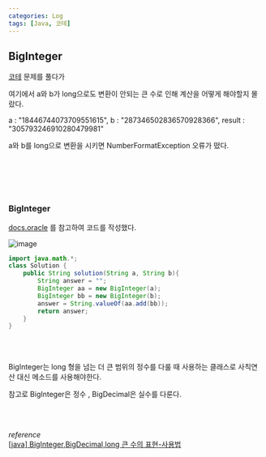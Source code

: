 ```yaml
---
categories: Log
tags: [Java, 코테]
---
```


## BigInteger
[코테](https://school.programmers.co.kr/learn/courses/30/lessons/181846) 문제를 풀다가 

여기에서 a와 b가 long으로도 변환이 안되는 큰 수로 인해 계산을 어떻게 해야할지 몰랐다.

a : "18446744073709551615",	b : "287346502836570928366",	result : "305793246910280479981"

a와 b를 long으로 변환을 시키면 NumberFormatException 오류가 떴다.

<br><br><br><br>

### BigInteger
[docs.oracle](https://docs.oracle.com/en/java/javase/11/docs/api/java.base/java/math/BigInteger.html) 를 참고하여 코드를 작성했다.

![image](https://github.com/haedal-uni/haedal-uni.github.io/assets/74857364/e41e869f-173c-4eec-bde0-15437acc55f5)

```java
import java.math.*;
class Solution {
    public String solution(String a, String b){
        String answer = "";
        BigInteger aa = new BigInteger(a);
        BigInteger bb = new BigInteger(b);
        answer = String.valueOf(aa.add(bb));
        return answer;
    }
}
```

<br><br>

BigInteger는 long 형을 넘는 더 큰 범위의 정수를 다룰 때 사용하는 클래스로 사칙연산 대신 메소드를 사용해야한다.

참고로 BigInteger은 정수 , BigDecimal은 실수를 다룬다.

<br><br>

*reference*            
[[java] BigInteger,BigDecimal,long 큰 수의 표현-사용법](https://technote-mezza.tistory.com/104)
